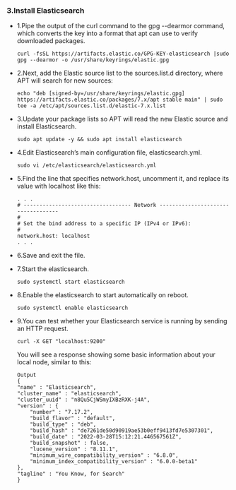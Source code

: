 ### 3.Install Elasticsearch

- 1.Pipe the output of the curl command to the gpg --dearmor command, which converts the key into a format that apt can use to verify downloaded packages.

      curl -fsSL https://artifacts.elastic.co/GPG-KEY-elasticsearch |sudo gpg --dearmor -o /usr/share/keyrings/elastic.gpg

- 2.Next, add the Elastic source list to the sources.list.d directory, where APT will search for new sources:

      echo "deb [signed-by=/usr/share/keyrings/elastic.gpg] https://artifacts.elastic.co/packages/7.x/apt stable main" | sudo tee -a /etc/apt/sources.list.d/elastic-7.x.list

- 3.Update your package lists so APT will read the new Elastic source and install Elasticsearch.

      sudo apt update -y && sudo apt install elasticsearch

- 4.Edit Elasticsearch’s main configuration file, elasticsearch.yml.

      sudo vi /etc/elasticsearch/elasticsearch.yml

- 5.Find the line that specifies network.host, uncomment it, and replace its value with localhost like this:

      . . .
      # ---------------------------------- Network -----------------------------------
      #
      # Set the bind address to a specific IP (IPv4 or IPv6):
      #
      network.host: localhost
      . . .

- 6.Save and exit the file.

- 7.Start the elasticsearch.

      sudo systemctl start elasticsearch

- 8.Enable the elasticsearch to start automatically on reboot.

      sudo systemctl enable elasticsearch

- 9.You can test whether your Elasticsearch service is running by sending an HTTP request.

      curl -X GET "localhost:9200"

    You will see a response showing some basic information about your local node, similar to this:

      Output
      {
      "name" : "Elasticsearch",
      "cluster_name" : "elasticsearch",
      "cluster_uuid" : "n8Qu5CjWSmyIXBzRXK-j4A",
      "version" : {
          "number" : "7.17.2",
          "build_flavor" : "default",
          "build_type" : "deb",
          "build_hash" : "de7261de50d90919ae53b0eff9413fd7e5307301",
          "build_date" : "2022-03-28T15:12:21.446567561Z",
          "build_snapshot" : false,
          "lucene_version" : "8.11.1",
          "minimum_wire_compatibility_version" : "6.8.0",
          "minimum_index_compatibility_version" : "6.0.0-beta1"
      },
      "tagline" : "You Know, for Search"
      }